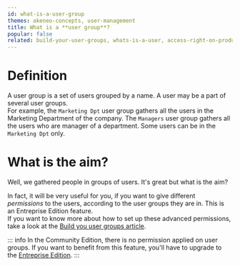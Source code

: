 ```yaml
---
id: what-is-a-user-group
themes: akeneo-concepts, user-management
title: What is a **user group**?
popular: false
related: build-your-user-groups, whats-is-a-user, access-right-on-products, access-rights-on-imports-exports, access-rights-on-assets
---
```


# Definition

A user group is a set of users grouped by a name. A user may be a part of several user groups.  
For example, the `Marketing Dpt` user group gathers all the users in the Marketing Department of the company. The `Managers` user group gathers all the users who are manager of a department. Some users can be in the `Marketing Dpt` only.

# What is the aim?
Well, we gathered people in groups of users. It's great but what is the aim?

In fact, it will be very useful for you, if you want to give different *permissions* to the users, according to the user groups they are in. This is an Entreprise Edition feature.  
If you want to know more about how to set up these advanced permissions, take a look at the [Build you user groups article](/articles/build-your-user-groups.html).

::: info
In the Community Edition, there is no permission applied on user groups. If you want to benefit from this feature, you'll have to upgrade to the [Entreprise Edition](https://www.akeneo.com/enterprise-edition/?source=akeneo-help).
:::
